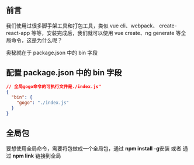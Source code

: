 ## 前言

我们使用过很多脚手架工具和打包工具，类似 vue cli、webpack、
create-react-app 等等，安装完成后，我们就可以使用 vue create、ng generate 等全局命令，这是为什么呢？

奥秘就在于 package.json 中的 bin 字段

## 配置 package.json 中的 bin 字段

```json
// 全局gogo命令的可执行文件是./index.js"
{
  "bin": {
    "gogo": "./index.js"
  }
}
```

## 全局包

要想使用全局命令，需要将包做成一个全局包，通过 **npm install -g**安装 或者 通过 **npm link** 链接到全局
